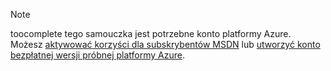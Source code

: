 > [!NOTE]
> toocomplete tego samouczka jest potrzebne konto platformy Azure. Możesz <a href="http://www.windowsazure.com/pricing/member-offers/msdn-benefits-details/" target="_blank">aktywować korzyści dla subskrybentów MSDN</a> lub <a href="http://www.windowsazure.com/pricing/free-trial/" target="_blank">utworzyć konto bezpłatnej wersji próbnej platformy Azure</a>.
> 
> 

